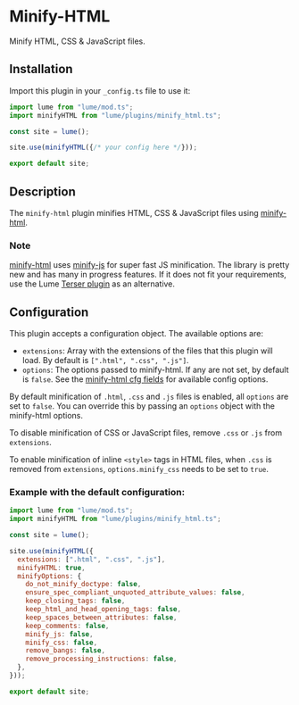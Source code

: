 # Minify-HTML

Minify HTML, CSS & JavaScript files.

## Installation

Import this plugin in your `_config.ts` file to use it:

```js
import lume from "lume/mod.ts";
import minifyHTML from "lume/plugins/minify_html.ts";

const site = lume();

site.use(minifyHTML({/* your config here */}));

export default site;
```

## Description

The `minify-html` plugin minifies HTML, CSS & JavaScript files using
[minify-html](https://github.com/wilsonzlin/minify-html).

### Note

[minify-html](https://github.com/wilsonzlin/minify-html) uses
[minify-js](https://github.com/wilsonzlin/minify-js) for super fast JS
minification. The library is pretty new and has many in progress features. If it
does not fit your requirements, use the Lume
[Terser plugin](https://lume.land/plugins/terser/) as an alternative.

## Configuration

This plugin accepts a configuration object. The available options are:

- `extensions`: Array with the extensions of the files that this plugin will
  load. By default is `[".html", ".css", ".js"]`.
- `options`: The options passed to minify-html. If any are not set, by default
  is `false`. See the
  [minify-html cfg fields](https://docs.rs/minify-html/latest/minify_html/struct.Cfg.html)
  for available config options.

By default minification of `.html`, `.css` and `.js` files is enabled, all
`options` are set to `false`. You can override this by passing an `options`
object with the minify-html options.

To disable minification of CSS or JavaScript files, remove `.css` or `.js` from
`extensions`.

To enable minification of inline `<style>` tags in HTML files, when `.css` is
removed from `extensions`, `options.minify_css` needs to be set to `true`.

### Example with the default configuration:

```js
import lume from "lume/mod.ts";
import minifyHTML from "lume/plugins/minify_html.ts";

const site = lume();

site.use(minifyHTML({
  extensions: [".html", ".css", ".js"],
  minifyHTML: true,
  minifyOptions: {
    do_not_minify_doctype: false,
    ensure_spec_compliant_unquoted_attribute_values: false,
    keep_closing_tags: false,
    keep_html_and_head_opening_tags: false,
    keep_spaces_between_attributes: false,
    keep_comments: false,
    minify_js: false,
    minify_css: false,
    remove_bangs: false,
    remove_processing_instructions: false,
  },
}));

export default site;
```
